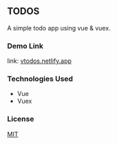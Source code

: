 ## TODOS

A simple todo app using vue & vuex.

### Demo Link

link: [vtodos.netlify.app](vtodos.netlify.app)

### Technologies Used

- Vue
- Vuex

### License

[MIT](https://choosealicense.com/licenses/mit/)
